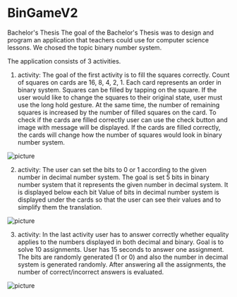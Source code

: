 # BinGameV2
Bachelor's Thesis
The goal of the Bachelor's Thesis was to design and program an application that
teachers could use for computer science lessons. We chosed the topic binary number system.

The application consists of 3 activities.
1. activity:
The goal of the first activity is to fill the squares correctly. Count of squares on cards are 16, 8, 4, 2, 1. Each card represents an order in binary
system. Squares can be filled by tapping on the square. If the user would like to change the squares to their original state, user must use the long hold gesture. 
At the same time, the number of remaining squares is increased by the number of filled squares on the card.
To check if the cards are filled correctly user can use the check button and image with message will be displayed.
If the cards are filled correctly, the cards will change how the number of squares would look in binary number system.

![picture](https://github.com/VikiSevcikova/BinGameV2/tree/main/images/activity1.PNG)

2. activity:
The user can set the bits to 0 or 1 according to the given number in decimal number system.
The goal is set 5 bits in binary number system that it represents the given number in decimal system. It is displayed below each bit
Value of bits in decimal number system is displayed under the cards so that the user can see their values and to simplify them the translation.

![picture](https://github.com/VikiSevcikova/BinGameV2/tree/main/images/activity2.PNG)

3. activity:
In the last activity user has to answer correctly whether equality applies to the numbers displayed in both decimal and binary.
Goal is to solve 10 assignments. User has 15 seconds to answer one assignment. The bits are randomly generated (1 or 0) and also the number in decimal system is generated randomly. After answering all the assignments, the number of correct/incorrect answers is evaluated.

![picture](https://github.com/VikiSevcikova/BinGameV2/tree/main/images/activity3.PNG)
